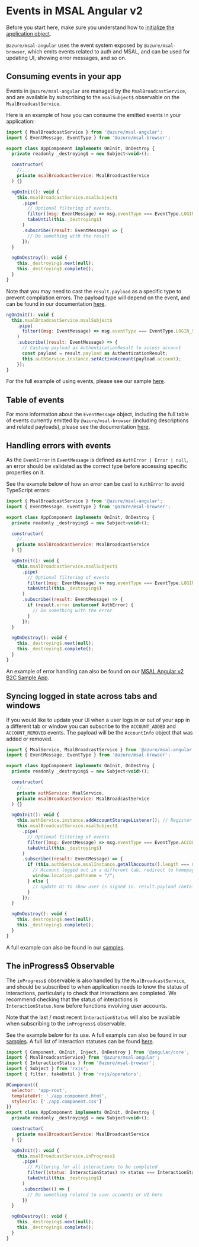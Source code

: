 # Events in MSAL Angular v2

Before you start here, make sure you understand how to [initialize the application object](https://github.com/AzureAD/microsoft-authentication-library-for-js/blob/dev/lib/msal-angular/docs/v2-docs/initialization.md).

`@azure/msal-angular` uses the event system exposed by `@azure/msal-browser`, which emits events related to auth and MSAL, and can be used for updating UI, showing error messages, and so on.

## Consuming events in your app

Events in `@azure/msal-angular` are managed by the `MsalBroadcastService`, and are available by subscribing to the `msalSubject$` observable on the `MsalBroadcastService`. 

Here is an example of how you can consume the emitted events in your application:
```javascript
import { MsalBroadcastService } from '@azure/msal-angular';
import { EventMessage, EventType } from '@azure/msal-browser';

export class AppComponent implements OnInit, OnDestroy {
  private readonly _destroying$ = new Subject<void>();

  constructor(
    //...
    private msalBroadcastService: MsalBroadcastService
  ) {}

  ngOnInit(): void {
    this.msalBroadcastService.msalSubject$
      .pipe(
        // Optional filtering of events.
        filter((msg: EventMessage) => msg.eventType === EventType.LOGIN_SUCCESS), 
        takeUntil(this._destroying$)
      )
      .subscribe((result: EventMessage) => {
        // Do something with the result
      });
  }

  ngOnDestroy(): void {
    this._destroying$.next(null);
    this._destroying$.complete();
  }
}
```

Note that you may need to cast the `result.payload` as a specific type to prevent compilation errors. The payload type will depend on the event, and can be found in our documentation [here](https://github.com/AzureAD/microsoft-authentication-library-for-js/blob/dev/lib/msal-browser/docs/events.md).

```javascript
ngOnInit(): void {
  this.msalBroadcastService.msalSubject$
    .pipe(
      filter((msg: EventMessage) => msg.eventType === EventType.LOGIN_SUCCESS),
    )
    .subscribe((result: EventMessage) => {
      // Casting payload as AuthenticationResult to access account
      const payload = result.payload as AuthenticationResult;
      this.authService.instance.setActiveAccount(payload.account);
    });
}
```



For the full example of using events, please see our sample [here](https://github.com/AzureAD/microsoft-authentication-library-for-js/blob/d46c4455243bd51767f669a13fbb717d786c6716/samples/msal-angular-v2-samples/angular11-sample-app/src/app/home/home.component.ts#L17).

## Table of events

For more information about the `EventMessage` object, including the full table of events currently emitted by `@azure/msal-browser` (including descriptions and related payloads), please see the documentation [here](https://github.com/AzureAD/microsoft-authentication-library-for-js/blob/dev/lib/msal-browser/docs/events.md).

## Handling errors with events

As the `EventError` in `EventMessage` is defined as `AuthError | Error | null`, an error should be validated as the correct type before accessing specific properties on it. 

See the example below of how an error can be cast to `AuthError` to avoid TypeScript errors:

```javascript
import { MsalBroadcastService } from '@azure/msal-angular';
import { EventMessage, EventType } from '@azure/msal-browser';

export class AppComponent implements OnInit, OnDestroy {
  private readonly _destroying$ = new Subject<void>();

  constructor(
    //...
    private msalBroadcastService: MsalBroadcastService
  ) {}

  ngOnInit(): void {
    this.msalBroadcastService.msalSubject$
      .pipe(
        // Optional filtering of events
        filter((msg: EventMessage) => msg.eventType === EventType.LOGIN_FAILURE), 
        takeUntil(this._destroying$)
      )
      .subscribe((result: EventMessage) => {
        if (result.error instanceof AuthError) {
          // Do something with the error
        }
      });
  }

  ngOnDestroy(): void {
    this._destroying$.next(null);
    this._destroying$.complete();
  }
}
```

An example of error handling can also be found on our [MSAL Angular v2 B2C Sample App](https://github.com/AzureAD/microsoft-authentication-library-for-js/blob/4d79b8ebacd7e4d9acf80fd69d602346dee6bf3c/samples/msal-angular-v2-samples/angular11-b2c-sample/src/app/app.component.ts#L68).

## Syncing logged in state across tabs and windows

If you would like to update your UI when a user logs in or out of your app in a different tab or window you can subscribe to the `ACCOUNT_ADDED` and `ACCOUNT_REMOVED` events. The payload will be the `AccountInfo` object that was added or removed.

```javascript
import { MsalService, MsalBroadcastService } from '@azure/msal-angular';
import { EventMessage, EventType } from '@azure/msal-browser';

export class AppComponent implements OnInit, OnDestroy {
  private readonly _destroying$ = new Subject<void>();

  constructor(
    //...
    private authService: MsalService,
    private msalBroadcastService: MsalBroadcastService
  ) {}

  ngOnInit(): void {
    this.authService.instance.addAccountStorageListener(); // Register the storage listener that will be emitting the events
    this.msalBroadcastService.msalSubject$
      .pipe(
        // Optional filtering of events
        filter((msg: EventMessage) => msg.eventType === EventType.ACCOUNT_ADDED || msg.eventType === EventType.ACCOUNT_REMOVED), 
        takeUntil(this._destroying$)
      )
      .subscribe((result: EventMessage) => {
        if (this.authService.msalInstance.getAllAccounts().length === 0) {
          // Account logged out in a different tab, redirect to homepage
          window.location.pathname = "/";
        } else {
          // Update UI to show user is signed in. result.payload contains the account that was logged in
        }
      });
  }

  ngOnDestroy(): void {
    this._destroying$.next(null);
    this._destroying$.complete();
  }
}
```

A full example can also be found in our [samples](https://github.com/AzureAD/microsoft-authentication-library-for-js/blob/dev/samples/msal-angular-v2-samples/angular12-sample-app/src/app/app.component.ts).

## The inProgress$ Observable

The `inProgress$` observable is also handled by the `MsalBroadcastService`, and should be subscribed to when application needs to know the status of interactions, particularly to check that interactions are completed. We recommend checking that the status of interactions is `InteractionStatus.None` before functions involving user accounts. 

Note that the last / most recent `InteractionStatus` will also be available when subscribing to the `inProgress$` observable.

See the example below for its use. A full example can also be found in our [samples](https://github.com/AzureAD/microsoft-authentication-library-for-js/blob/dev/samples/msal-angular-v2-samples/angular11-sample-app/src/app/home/home.component.ts#L23). A full list of interaction statuses can be found [here](https://github.com/AzureAD/microsoft-authentication-library-for-js/blob/dev/lib/msal-browser/src/utils/BrowserConstants.ts#L87).

```js
import { Component, OnInit, Inject, OnDestroy } from '@angular/core';
import { MsalBroadcastService} from '@azure/msal-angular';
import { InteractionStatus } from '@azure/msal-browser';
import { Subject } from 'rxjs';
import { filter, takeUntil } from 'rxjs/operators';

@Component({
  selector: 'app-root',
  templateUrl: './app.component.html',
  styleUrls: ['./app.component.css']
})
export class AppComponent implements OnInit, OnDestroy {
  private readonly _destroying$ = new Subject<void>();

  constructor(
    private msalBroadcastService: MsalBroadcastService
  ) {}

  ngOnInit(): void {
    this.msalBroadcastService.inProgress$
      .pipe(
        // Filtering for all interactions to be completed
        filter((status: InteractionStatus) => status === InteractionStatus.None),
        takeUntil(this._destroying$)
      )
      .subscribe(() => {
        // Do something related to user accounts or UI here
      })
  }

  ngOnDestroy(): void {
    this._destroying$.next(null);
    this._destroying$.complete();
  }
}

```

